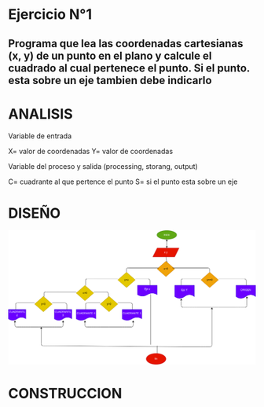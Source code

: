 # Ejercicio N°1

## Programa que lea las coordenadas cartesianas (x, y) de un punto en el plano y calcule el cuadrado al cual pertenece el punto. Si el punto. esta sobre un eje tambien debe indicarlo

# ANALISIS
Variable de entrada

X= valor de coordenadas
Y= valor de coordenadas

Variable del proceso y salida (processing, storang, output)

C= cuadrante al que pertence el punto 
S= si el punto esta sobre un eje

# DISEÑO 
![diagrama de flujo](driagrama.png "diagrama de flujo")

# CONSTRUCCION